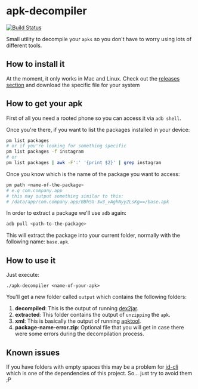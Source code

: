# apk-decompiler

[![Build Status](https://travis-ci.org/robertohuertasm/apk-decompiler.svg?branch=master)](https://travis-ci.org/robertohuertasm/apk-decompiler)

Small utility to decompile your `apks` so you don't have to worry using lots of different tools.

## How to install it

At the moment, it only works in Mac and Linux. Check out the [releases section](https://github.com/robertohuertasm/apk-decompiler/releases) and download the specific file for your system

## How to get your apk

First of all you need a rooted phone so you can access it via `adb shell`.

Once you're there, if you want to list the packages installed in your device:

```sh
pm list packages
# or if you're looking for something specific
pm list packages -f instagram
# or
pm list packages | awk -F':' '{print $2}' | grep instagram
```

Once you know which is the name of the package you want to access:

```sh
pm path <name-of-the-package>
# e.g com.company.app
# this may output something similar to this:
# /data/app/com.company.app/BBhSG-3w3_vAghNyy2LsKg==/base.apk
```

In order to extract a package we'll use `adb` again:

```sh
adb pull <path-to-the-package>
```

This will extract the package into your current folder, normally with the following name: `base.apk`.

## How to use it

Just execute:

`./apk-decompiler <name-of-your-apk>`

You'll get a new folder called `output` which contains the following folders:

1. **decompiled**: This is the output of running [dex2jar](https://github.com/pxb1988/dex2jar).
1. **extracted**: This folder contains the output of `unzipping` the `apk`.
1. **xml**: This is basically the output of running [apktool](https://ibotpeaches.github.io/Apktool/).
1. **package-name-error.zip**: Optional file that you will get in case there were some errors during the decompilation process.

## Known issues

If you have folders with empty spaces this may be a problem for [jd-cli](https://github.com/kwart/jd-cmd) which is one of the dependencies of this project. So... just try to avoid them ;P
